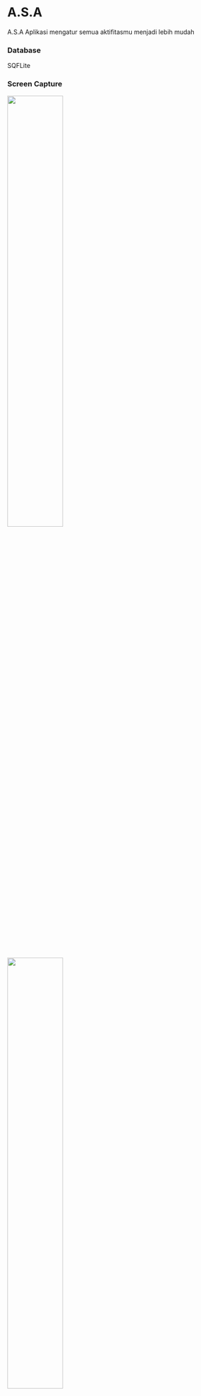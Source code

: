 # A.S.A

A.S.A Aplikasi mengatur semua aktifitasmu menjadi lebih mudah

### Database 
SQFLite

### Screen Capture 
<p align=""center>
  <img src="https://i.stack.imgur.com/9X1lI.png" width="50%" >
  <img src="https://i.stack.imgur.com/xBxjh.png" width="50%">
</p>
<br><br>
<p>
  <img src="https://i.stack.imgur.com/64DV6.png" width="20%">
  <img src="https://i.stack.imgur.com/fpkAO.png" width="20%">
  <img src="https://i.stack.imgur.com/EPEac.png" width="20%">
  <img src="https://i.stack.imgur.com/UY6r9.png" width="20%">
</p>
<br><br>
<p>
  <img src="https://i.stack.imgur.com/a1Ar7.png" width="20%">
  <img src="https://i.stack.imgur.com/nyCoR.png" width="20%">
  <img src="https://i.stack.imgur.com/nStVA.png" width="20%">
  <img src="https://i.stack.imgur.com/gOvZN.png" width="20%">
</p>
